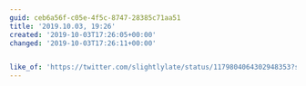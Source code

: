 ```yaml
---
guid: ceb6a56f-c05e-4f5c-8747-28385c71aa51
title: '2019.10.03, 19:26'
created: '2019-10-03T17:26:05+00:00'
changed: '2019-10-03T17:26:11+00:00'


like_of: 'https://twitter.com/slightlylate/status/1179804064302948353?s=20'
---
```


